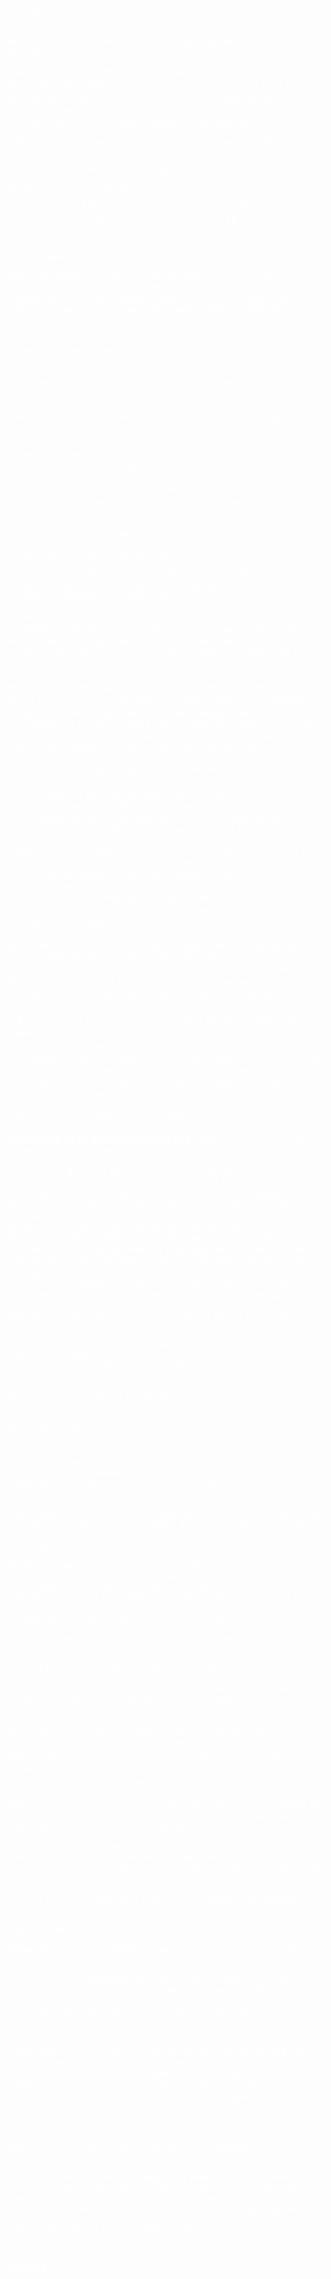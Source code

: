 <font color = white>  

Jack Beautz  
jpb375  

#MATH 4420 Prelim 1
##Question 1
Proof by Induction:  
Base Case: $t=2$  

Claim: If every two subset is in a unique block of $P$, then $b_{t,v} = v$. For $x\in P$, denote by $r_x$ the number of blocks containing $x$, and similarly for $B\in\mathcal B$, let $k_B=|B|$. This is not the trivial case so there is more than one block. If $x\not\in B$ then $r_x\geq k_L$ because there are $k_B$ other blocks containing $x$. Suppose $b\leq v$. Then $b(v-k_B)\geq v(b-r_x)$. Now counting this two ways we find
$$1= \sum_{x\in P}\sum_{B\ni x} {1\over v(b-r_x)}\geq \sum_{B\in\mathcal B}\sum_{x\not\in B} {1\over b(v-k_L)} = 1$$
This implies that in all inequalities, equalities must hold. Hence, $b= v$.  

Plugging in $b_{t,v}=v$ in the expression leads to
$$b_{t,v}(b_{t,v}-1) \geq t{v\choose t}$$
$$v(v-1)\geq {2v!\over 2!(v-2)!}$$
$$v(v-1)\geq v(v-1)$$

Hence, equality holds at the base case.  

Step Case:
Count the number of ordered triples $(x,A,B)$ such that $x\in A,B$ and $A,B\in \mathcal B$ and $A\neq B$. Note that this is an upper bound on the number of elements in any $T$-subset because it represents the case where each subset is contained in one unique block which contains nothing else.

$$\sum_{B\in \mathcal B}\sum_{A\neq B} 1 \geq \sum_{T\in \mathcal  T}\sum_{x\in T} 1$$

By the LHS of the inequality,
$$N=\sum_{B\in \mathcal B}\sum_{A\neq B} 1 $$
There are $v\choose t$ unique $t$-subsets to be concerned about.
$$N= b_{t,v}\sum_{A\neq B} 1$$
Now we count all blocks execpt for the one block already counted.  
$$N= b_{t,v}(b_{t,v}-1)$$

By the RHS of the inequality,
$$M= \sum_{T\in \mathcal  T}\sum_{x\in T} 1$$
There are $v\choose t$ possible $t$-subsets to count through
$$M = {v\choose t}\sum_{x\in T} 1$$
And there are $t$ elements in each $t$-subset.
$$M = {v\choose t}t$$

Therefor we arrive at the desired result
$$b_{t,v}(b_{t,v}-1)\geq t{v\choose t}$$
Because the upper bound on ways to count elements in each $t$-set is all possible combinations of 2 different blocks.


##Question 2
(a) Suppose there exists $x\not\in L_1$ such that there is no line containing $x$ in the space $A_L$. $A_L$ is a linear space so every pair of points is in exactly one line. Consider the pair $(x, y)$ which must be in one line. But $x$ is not in any lines. Thus there is a contradiction. There must exist a line $L_2$ such that $x\in L_2$.

Because $A_L$ is a linear space, there must exist a line $L_2$ between points $(x,y)$. Let $z$ be another point such that there exists another line $L_z$ defined by the pair $(y,z)$.  The smallest projective plane conatains $7$ points and results in $A_L$ containing 4 points as stated in the problem description. Thus, there is at least one other point $a$, in all cases, such that $(a,z)$ is contained in a line. Call this line $L_1$ and let it contain no other elements such that $L_1\cap L_2 = \emptyset$.  

Fix $L_1$. $L_2$ must be unique. Suppose there is another line $L_2'$ such that $x\in L_2'$ and $L_1\cap L_2' = \emptyset$. Chapter 23 of the text states on page 322 that every line in a projective geometry of order $n$ have lines of size $n+1$. There are no sets of more than two parallel lines $A_L$ derived from the fano plane. Thus, every parallel line defined by a point not in a line is unique. Removing a line from a projective plane with order $n\geq 3$ will result in all lines having size $n$.  

Consider $L_0\in \mathcal{L}-L$ and $x\not\in L_0$ . There are $n^2-1$ points in $P-L- \{x\}$ and $n-1$ points in each line, not including $x$.  Hence, there must be ${n^2-1\over n-1} = n+1$ lines going through $x$. We established earlier the line $L_0$ has $n$ points. And therefore there exist $n$ unique lines passing through $x$ which contain points on $L_0$. Hence, there is only one line remaining such that $x\not\in L_1$ and $L_1\cap L_0 = \emptyset$. Therefore for each line $L_0$ and point $x\not\in L_0$, there exists one distinct line $L_1$ such that $L_1\cap L_0 = \emptyset$ and $x\in L_0$.  


(b) For each line in $\mathcal{L}-L$, there exists a unique point not in the line which is in the parallel line. We can build any three lines using part (a).  
Let $L_1,L_2,L_3\in \mathcal{L}-L$ be distinct lines. By part (a) of this question we know that for $L_1$ and a point $x\not\in L_1$, there must exist a unique line $L_2$ such that $x\in L_2$ and $L_2\cap L_1 = \emptyset$. For $L_2$ and some point $y\not\in L_2$ there exists a line $L_3$ such that $L_3\cap L_2 = \emptyset$.
There is unique line corresponding to $L_1$ and the point $y\not\in L_1$. This line is $L_3'$ and $L_3'\cap L_1 = \emptyset$. Assume this line $L_3'$ was not the same as  $L_3$.   
As shown in part (a) there are $n+1$ lines which include $y$ in $\mathcal{L}-L$. By assumption we know $L_3'$ cannot be $L_3$, the line parallel to $L_2$. So, $L_3'$ must be one of the $n$ remaining lines which pass through $y$. But there must also be a line containing $y$ and each point in $L_1$.  There are $n$ points in $L_1$. Thus, there are no possible lines left to be $L_3'$. It cannot exist.  

Hence, if $L_1\cap L_2 = \emptyset$ and $L_2\cap L_3 = \emptyset$, then $L_1\cap L_3 = \emptyset$.  


***THIS NEEDS TO BE GENERALIZED FOR N>2***
###Question 3
Let $L^ {* }$ be the poset dual of $L$, a geometric lattice.  

Let $A^{* }$ denote the set of atoms of $L^ {* }$. Let $z\in L^ {* }$. Because $z\in L^ {* }$, it must also have been in the geometric lattice $L$. Let $A\subset L$ be the set of atoms of $L$. These atoms in $L$ are the elements covered by the maximal element in $L^{* }$. Because of semimodularity, if there exists $x,y\in L$ which cover $z$, there must also be $a\in L$ which covers $x$ and $y$.  
In the geometric lattice, there may be other elements which cover $x$ or $y$. Move up the lattice iteratively using semimodularity. Let $A'$ be the set of all elements in $A^{* }$ such that the meets of these elements is $x$. This set must exist due to the semimodularity of $L$ and it is equivalent to the atoms which join together to form $z$ in $L^{* }$. Thus, for any element $z$ in a lattice, the set of atoms which join together to make up $z$ can be constructed using the semimodularity and meets of elements in the geometric poset dual $L^ {* }$.


###Question 4
(a) A lattice is a poset $L$ such that $\forall x,y\in L$, $x\land y$ and $x\lor y$ exist.  

Let $A,B\in X$. Define $A\lor B$ as the smallest set $Z$ such that $A\cup B \subseteq Z$.  But $A\cup B\subseteq X$ so $Z$ exists.  
Define $A\land B$ as the maximal set $W$ such that $W\subseteq A\cap B$. Because $A, B\subseteq X$, $W$ exists.  

(b) $c$ is a closure operator if for all $A,B\subseteq X$,  
(i) $A\subseteq c(A)$  
(ii) If $A\subseteq B$, then $c(A)\subseteq c(B)$  
(iii) $c(c(A)) = c(A)$  
$$c(A) = \{y\in J: y\leq\bigvee A\}$$

First, suppose there exists $A\subseteq L$ such that $A\not\subseteq c(A)$ such that $(i)$ is not true.
We know for every element $x\in c(A)$, $x\in J$. We also know $A\subseteq c(A)$, which means for $\bigvee A\leq \bigvee c(A)$ so if $x\leq \bigvee A$, $x\leq \bigvee c(A)$. Hence, $\forall x\in c(A)$, $x\in J$ and $x\leq \bigvee c(A)$. Thus, if $x\in A$, $x\in c(A)$.  $A\subseteq c(A)$. So $(i)$ holds.  

Next, suppose there exists $A,B\subseteq L$ such that $A\subseteq B$ and $c(A)\not\subseteq c(B)$. There must be an element $x\in c(A)$ such that $x\not\in c(B)$. $x\in c(A)$ so $x\in J$ and $x\leq \bigvee A$. Hence, if $x\not\in c(B)$, then $x> \bigvee B$. But $A\subseteq B$ so $\bigvee A \leq \bigvee B$. Thus, $x\leq \bigvee A \leq \bigvee B$ and $x\in c(B)$. So, (ii) holds.  

Finally, (iii) is proven by showing $c(A)\subseteq c(c(A))$ and $c(c(A))\subseteq c(A)$. First, $c(A)\subseteq c(c(A))$. This was proved in (ii) so it must be true.  Next, $c(c(A))\subseteq c(A)$. Suppose there exists $x\in c(c(A))$ such that $x\not\in c(A)$. $x\in c(c(A))$ so it must also be true that $x\in J$.  Both $\bigvee c(A)$ and $\bigvee c(c(A))$ are the join of $x\leq \bigvee A$. Thus, $\bigvee c(A)= \bigvee c(c(A))$. Hence, $x > \bigvee c(A)$ and $x \leq \bigvee A$. This is a contradiction. Therefore $c(A)=c(c(A))$. So, (iii) holds.  

Because all three properties of the defintion of a closure operator hold for $c(A)$, $c$ must be a closure operator.  

$(c)$ Let $A$ be a closed set of $L$ such that $A$ is not defined by $D(x) = \{y\in J: y\leq x\}$ for some $x\in L$. $c(A)$ is a closure operator by part (b). This means $A=c(A)=\{y\in J: y\leq \bigvee A\}$. $A$ is a subset of lattice elements so by definition $\bigvee A\in L$ must exist. Let $x_0 = \bigvee A$. Then, $A = D(x_0)$. Thus all closed sets of $L$ are of the form $D(x)$ for some $x$.  

(d) For each $x\in L$, there is a unique result of the function $D(x) = \{y\in J: y\leq x\}$. $D(x_0)$ and $D(x_1)$ where $x_0\neq x_1$ and without loss of generality, $x_0<x_1$. Suppose $D(x_0)=D(x_1)$, then $\{y\in J:y\leq x\}=\{y\in J:y\leq x_1\}$. But $x_0<x_1$ so there exists some $y\in J$ such that $x_0<y\leq x_1$. So $y\in D(x_1)$ but $y\not\in D(x_0)$. Thus the sets are not equal. Hence, $D$ is injective.  

Suppose there exists $D(x_0)\in c$ such that $x_0\not\in L$.  Then $D(x_0)$ is a closed set not of the form $D(x)$ for some $x\in L$. In part $(c)$ this was shown to be impossible. Thus, the function $D$ is sujective.  

Suppose the relation of the posets $c$ and $L$ was not maintained under the function $D$. Then for $a,b\in L$ where $a\leq b$ we have $D(a)> D(b)$. This relation is equivalent to $\subset$ and it must exist because this is a lattice as shown in part (a). Hence, $D(b)=\{y\in J: y\leq b\}\subset \{y\in J: y\leq a\}=D(a)$. Then there exists $y\in D(a)$ such that $y\not\in D(b)$. This means $y\leq a$ and $y>b$ for some $y\leq a \leq b$. This is a contradiction. Thus the poset relations are maintained.  

Because $D$ is both injective and surjective and the relation is maintained it is a poset isomorphism.


##Question 5
The set of edges $E$ of spanning tree $T$ is a basis for $L(G)$ if it is an independent set of edges and it contains every element in $V(G)$.  

Assume $E$ is not independent. Then there exists an edge $e$ such that $e$ connects two vertices $(x,y)$ which are already connected in the tree. There must exist a cycle which contains $(x,y)$ because these vertices are now connected to the rest of the tree in two different ways. But the tree is supposed to be the maximal edge set such that no cycles are formed. Thus, the edge set is independent.  

$E$ must contain every element in $L(G)$. The elements of $L(G)$ are to be all those partitions $\mathcal A$ of $V(G)$ such that the subgraph of $G$ induced by each block of $\mathcal A$ is connected. Thus the spanning tree corresponds to the partition of $E = \{\{v_1,...,v_n\}\}$ where every element is in one block and every element is connected. Note in the lattice $L(G)$ for any element $X\in L(G)$, $X\leq E$.  

Thus, every spanning tree is a basis.  

Suppose there is a basis $B$ of $L(G)$ which is not a spanning tree. Then $B$ contains every point in the graph and $B$ is independent.  

Construct $B$ such that we continuously add independent edges until every vertex is included in the basis. This will form a tree because independent edges will never form a cycle. It will span the graph because we continue iteratively until every vertex is included. Therefore $B$ is a spanning tree.  

Hence, every basis of $L(G)$ is a spanning tree.  

The set of bases of $L(G)$ must be exactly the set of spanning trees of $G$.  



**THE END**
